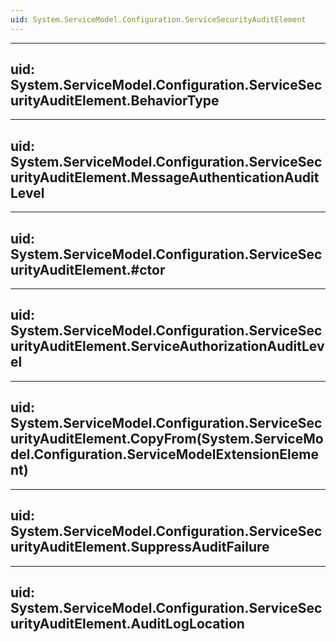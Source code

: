 ```yaml
---
uid: System.ServiceModel.Configuration.ServiceSecurityAuditElement
---
```


---
uid: System.ServiceModel.Configuration.ServiceSecurityAuditElement.BehaviorType
---

---
uid: System.ServiceModel.Configuration.ServiceSecurityAuditElement.MessageAuthenticationAuditLevel
---

---
uid: System.ServiceModel.Configuration.ServiceSecurityAuditElement.#ctor
---

---
uid: System.ServiceModel.Configuration.ServiceSecurityAuditElement.ServiceAuthorizationAuditLevel
---

---
uid: System.ServiceModel.Configuration.ServiceSecurityAuditElement.CopyFrom(System.ServiceModel.Configuration.ServiceModelExtensionElement)
---

---
uid: System.ServiceModel.Configuration.ServiceSecurityAuditElement.SuppressAuditFailure
---

---
uid: System.ServiceModel.Configuration.ServiceSecurityAuditElement.AuditLogLocation
---
